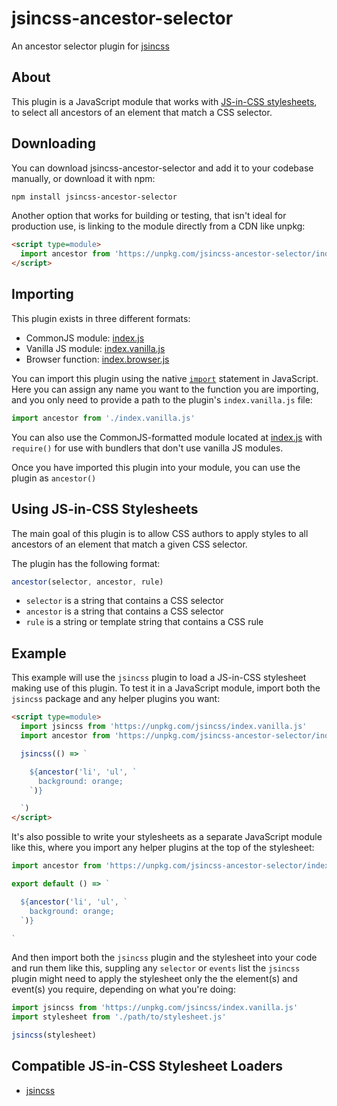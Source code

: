 # jsincss-ancestor-selector

An ancestor selector plugin for [jsincss](https://github.com/tomhodgins/jsincss)

## About

This plugin is a JavaScript module that works with [JS-in-CSS stylesheets](https://responsive.style/theory/what-is-a-jic-stylesheet.html), to select all ancestors of an element that match a CSS selector.

## Downloading

You can download jsincss-ancestor-selector and add it to your codebase manually, or download it with npm:

```bash
npm install jsincss-ancestor-selector
```

Another option that works for building or testing, that isn't ideal for production use, is linking to the module directly from a CDN like unpkg:

```html
<script type=module>
  import ancestor from 'https://unpkg.com/jsincss-ancestor-selector/index.vanilla.js'
</script>
```

## Importing

This plugin exists in three different formats:

- CommonJS module: [index.js](index.js)
- Vanilla JS module: [index.vanilla.js](index.vanilla.js)
- Browser function: [index.browser.js](index.browser.js)

You can import this plugin using the native [`import`](https://developer.mozilla.org/en-US/docs/Web/JavaScript/Reference/Statements/import) statement in JavaScript. Here you can assign any name you want to the function you are importing, and you only need to provide a path to the plugin's `index.vanilla.js` file:

```js
import ancestor from './index.vanilla.js'
```

You can also use the CommonJS-formatted module located at [index.js](index.js) with `require()` for use with bundlers that don't use vanilla JS modules.

Once you have imported this plugin into your module, you can use the plugin as `ancestor()`

## Using JS-in-CSS Stylesheets

The main goal of this plugin is to allow CSS authors to apply styles to all ancestors of an element that match a given CSS selector.

The plugin has the following format:

```js
ancestor(selector, ancestor, rule)
```

- `selector` is a string that contains a CSS selector
- `ancestor` is a string that contains a CSS selector
- `rule` is a string or template string that contains a CSS rule

## Example

This example will use the `jsincss` plugin to load a JS-in-CSS stylesheet making use of this plugin. To test it in a JavaScript module, import both the `jsincss` package and any helper plugins you want:

```html
<script type=module>
  import jsincss from 'https://unpkg.com/jsincss/index.vanilla.js'
  import ancestor from 'https://unpkg.com/jsincss-ancestor-selector/index.vanilla.js'

  jsincss(() => `

    ${ancestor('li', 'ul', `
      background: orange;
    `)}

  `)
</script>
```

It's also possible to write your stylesheets as a separate JavaScript module like this, where you import any helper plugins at the top of the stylesheet:

```js
import ancestor from 'https://unpkg.com/jsincss-ancestor-selector/index.vanilla.js'

export default () => `

  ${ancestor('li', 'ul', `
    background: orange;
  `)}

`
```

And then import both the `jsincss` plugin and the stylesheet into your code and run them like this, suppling any `selector` or `events` list the `jsincss` plugin might need to apply the stylesheet only the the element(s) and event(s) you require, depending on what you're doing:

```js
import jsincss from 'https://unpkg.com/jsincss/index.vanilla.js'
import stylesheet from './path/to/stylesheet.js'

jsincss(stylesheet)
```

## Compatible JS-in-CSS Stylesheet Loaders

- [jsincss](https://github.com/tomhodgins/jsincss)